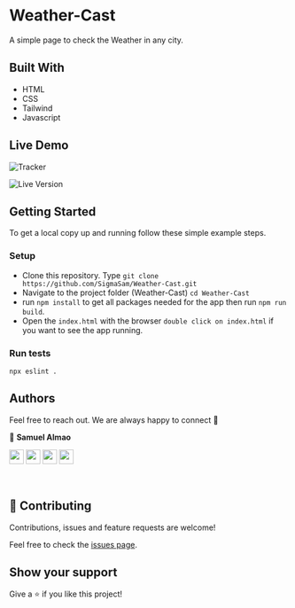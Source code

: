 # Weather-Cast

A simple page to check the Weather in any city.


## Built With

- HTML
- CSS
- Tailwind
- Javascript

## Live Demo

![Tracker]()

![Live Version]()

## Getting Started

To get a local copy up and running follow these simple example steps.

### Setup

- Clone this repository. Type `git clone https://github.com/SigmaSam/Weather-Cast.git`
- Navigate to the project folder (Weather-Cast) `cd Weather-Cast`
- run `npm install` to get all packages needed for the app then run `npm run build`.
- Open the `index.html` with the browser `double click on index.html` if you want to see the app running.

### Run tests

```
npx eslint .
```

## Authors

Feel free to reach out. We are always happy to connect :slightly_smiling_face:

👤 **Samuel Almao**

[<code><img height="26" src="https://cdn.iconscout.com/icon/free/png-256/github-153-675523.png"></code>](https://github.com/SigmaSam)
[<code><img height="26" src="https://upload.wikimedia.org/wikipedia/sco/thumb/9/9f/Twitter_bird_logo_2012.svg/1200px-Twitter_bird_logo_2012.svg.png"></code>](https://twitter.com/DungeonSam)
[<code><img height="26" src="https://upload.wikimedia.org/wikipedia/commons/thumb/c/c9/Linkedin.svg/1200px-Linkedin.svg.png"></code>](https://www.linkedin.com/in/samuel-almao/)
[<code><img height="26" src="https://upload.wikimedia.org/wikipedia/commons/a/ab/Gmail_Icon.svg"></code>](mailto:samuelalmaoherrera@gmail.com)

​


## 🤝 Contributing

Contributions, issues and feature requests are welcome!

Feel free to check the <a href="https://github.com/SigmaSam/Weather-Cast/issues"> issues page</a>.

## Show your support

Give a ⭐️ if you like this project!
